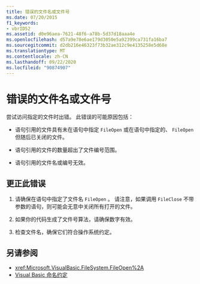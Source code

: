 ```yaml
---
title: 错误的文件名或文件号
ms.date: 07/20/2015
f1_keywords:
- vbrID52
ms.assetid: d0e96aea-7621-48f6-a78b-5d37d18aaa4e
ms.openlocfilehash: d57a9e78e6ae179d3050e5a92399ca731fa16ba7
ms.sourcegitcommit: d2db216e46323f73b32ae312c9e4135258e5d68e
ms.translationtype: MT
ms.contentlocale: zh-CN
ms.lasthandoff: 09/22/2020
ms.locfileid: "90874907"
---
```

# <a name="bad-file-name-or-number"></a>错误的文件名或文件号

尝试访问指定的文件时出错。 此错误的可能原因包括：  
  
- 语句引用的文件具有未在语句中指定 `FileOpen` 或在语句中指定的、 `FileOpen` 但随后已关闭的文件。  
  
- 语句引用的文件的数量超出了文件编号范围。  
  
- 语句引用的文件名或编号无效。  
  
## <a name="to-correct-this-error"></a>更正此错误  
  
1. 请确保在语句中指定了文件名 `FileOpen` 。 请注意，如果调用 `FileClose` 不带参数的语句，则可能会无意中关闭所有打开的文件。  
  
2. 如果你的代码生成了文件号算法，请确保数字有效。  
  
3. 检查文件名，确保它们符合操作系统约定。  
  
## <a name="see-also"></a>另请参阅

- <xref:Microsoft.VisualBasic.FileSystem.FileOpen%2A>
- [Visual Basic 命名约定](../../programming-guide/program-structure/naming-conventions.md)
